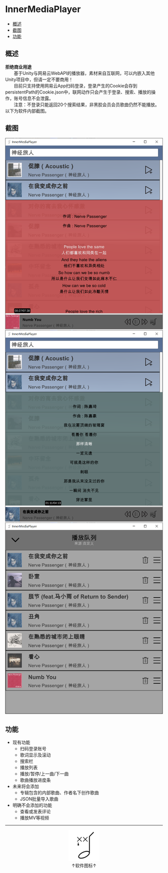 # InnerMediaPlayer

- [概述](#概述)
- [截图](#截图)
- [功能](#功能)

## 概述

**拒绝商业用途**<br>
&nbsp;&nbsp;&nbsp;&nbsp;&nbsp;&nbsp;&nbsp;基于Unity与网易云WebAPI的播放器，素材来自互联网，可以内嵌入其他Unity项目中，但请一定不要商用！<br>
&nbsp;&nbsp;&nbsp;&nbsp;&nbsp;&nbsp;&nbsp;目前只支持使用网易云App扫码登录，登录产生的Cookie会存到persistentPath的Cookie.json中，联网动作只会产生于登录、搜索、播放的操作，账号信息不会泄露。<br>
&nbsp;&nbsp;&nbsp;&nbsp;&nbsp;&nbsp;&nbsp;注意：不登录只能返回20个搜索结果，非黑胶会员会员歌曲仍然不能播放。以下为软件内部截图。

## 截图

![main](Documentation/Image/main.png)
![main1](Documentation/Image/main1.png)
![playlist](Documentation/Image/playlist.png)

## 功能

- 现有功能
    - 扫码登录账号
    - 歌词显示及滚动
    - 搜索栏
    - 播放列表
    - 播放/暂停/上一曲/下一曲
    - 歌曲播放进度条
- 未来将会添加
    - 专辑包含的内部歌曲、作者名下创作歌曲
    - JSON批量导入歌曲
- 明确不会添加的功能
    - 查看或发表评论
    - 播放MV等视频

---

<div align="center">
    <img src="Documentation/Image/icon.png" title="为什么图标是这个，因为找不到喜欢的歌哭死在里面" height=100 width=100><br>
    <body>↑软件图标↑</body>
</div>